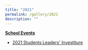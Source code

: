 ```yaml
---
title: "2021"
permalink: /gallery/2021
description: ""
---
```

<p><u><strong>School Events</strong></u></p>
<ul>
<li><a href="https://www.facebook.com/media/set/?vanity=248457555191296&amp;set=a.3684064214963929" target="_blank" rel="noopener">2021 Students Leaders' Investiture</a></li>
</ul>